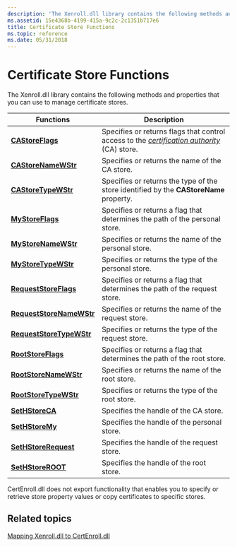 ```yaml
---
description: 'The Xenroll.dll library contains the following methods and properties that you can use to manage certificate stores.FunctionsDescriptionCAStoreFlagsSpecifies or returns flags that control access to the certification authority (CA) store.CAStoreNameWStrSpecifies or returns the name of the CA store.CAStoreTypeWStrSpecifies or returns the type of the store identified by the CAStoreName property.MyStoreFlagsSpecifies or returns a flag that determines the path of the personal store.MyStoreNameWStrSpecifies or returns the name of the personal store.MyStoreTypeWStrSpecifies or returns the type of the personal store.RequestStoreFlagsSpecifies or returns a flag that determines the path of the request store.RequestStoreNameWStrSpecifies or returns the name of the request store.RequestStoreTypeWStrSpecifies or returns the type of the request store.RootStoreFlagsSpecifies or returns a flag that determines the path of the root store.RootStoreNameWStrSpecifies or returns the name of the root store.RootStoreTypeWStrSpecifies or returns the type of the root store.SetHStoreCASpecifies the handle of the CA store.SetHStoreMySpecifies the handle of the personal store.SetHStoreRequestSpecifies the handle of the request store.SetHStoreROOTSpecifies the handle of the root store. '
ms.assetid: 15e4368b-4199-415a-9c2c-2c1351b717e6
title: Certificate Store Functions
ms.topic: reference
ms.date: 05/31/2018
---
```


# Certificate Store Functions

The Xenroll.dll library contains the following methods and properties that you can use to manage certificate stores.

| Functions                                                          | Description                                                                                                                                                                                          |
|--------------------------------------------------------------------|------------------------------------------------------------------------------------------------------------------------------------------------------------------------------------------------------|
| [**CAStoreFlags**](/windows/desktop/api/xenroll/nf-xenroll-ienroll-get_castoreflags)                 | Specifies or returns flags that control access to the [*certification authority*](/windows/desktop/SecGloss/c-gly) (CA) store.<br/> |
| [**CAStoreNameWStr**](/windows/desktop/api/xenroll/nf-xenroll-ienroll-get_castorenamewstr)           | Specifies or returns the name of the CA store.<br/>                                                                                                                                            |
| [**CAStoreTypeWStr**](/windows/desktop/api/xenroll/nf-xenroll-ienroll-get_castoretypewstr)           | Specifies or returns the type of the store identified by the **CAStoreName** property.<br/>                                                                                                    |
| [**MyStoreFlags**](/windows/desktop/api/xenroll/nf-xenroll-ienroll-get_mystoreflags)                 | Specifies or returns a flag that determines the path of the personal store.<br/>                                                                                                               |
| [**MyStoreNameWStr**](/windows/desktop/api/xenroll/nf-xenroll-ienroll-get_mystorenamewstr)           | Specifies or returns the name of the personal store.<br/>                                                                                                                                      |
| [**MyStoreTypeWStr**](/windows/desktop/api/xenroll/nf-xenroll-ienroll-get_mystoretypewstr)           | Specifies or returns the type of the personal store.<br/>                                                                                                                                      |
| [**RequestStoreFlags**](/windows/desktop/api/xenroll/nf-xenroll-ienroll-get_requeststoreflags)       | Specifies or returns a flag that determines the path of the request store.<br/>                                                                                                                |
| [**RequestStoreNameWStr**](/windows/desktop/api/xenroll/nf-xenroll-ienroll-get_requeststorenamewstr) | Specifies or returns the name of the request store.<br/>                                                                                                                                       |
| [**RequestStoreTypeWStr**](/windows/desktop/api/xenroll/nf-xenroll-ienroll-get_requeststoretypewstr) | Specifies or returns the type of the request store.<br/>                                                                                                                                       |
| [**RootStoreFlags**](/windows/desktop/api/xenroll/nf-xenroll-ienroll-get_rootstoreflags)             | Specifies or returns a flag that determines the path of the root store.<br/>                                                                                                                   |
| [**RootStoreNameWStr**](/windows/desktop/api/xenroll/nf-xenroll-ienroll-get_rootstorenamewstr)       | Specifies or returns the name of the root store.<br/>                                                                                                                                          |
| [**RootStoreTypeWStr**](/windows/desktop/api/xenroll/nf-xenroll-ienroll-get_rootstoretypewstr)       | Specifies or returns the type of the root store.<br/>                                                                                                                                          |
| [**SetHStoreCA**](/windows/desktop/api/xenroll/nf-xenroll-ienroll2-sethstoreca)                   | Specifies the handle of the CA store.<br/>                                                                                                                                                     |
| [**SetHStoreMy**](/windows/desktop/api/xenroll/nf-xenroll-ienroll2-sethstoremy)                   | Specifies the handle of the personal store.<br/>                                                                                                                                               |
| [**SetHStoreRequest**](/windows/desktop/api/xenroll/nf-xenroll-ienroll2-sethstorerequest)         | Specifies the handle of the request store.<br/>                                                                                                                                                |
| [**SetHStoreROOT**](/windows/desktop/api/xenroll/nf-xenroll-ienroll2-sethstoreroot)               | Specifies the handle of the root store.<br/>                                                                                                                                                   |



 

CertEnroll.dll does not export functionality that enables you to specify or retrieve store property values or copy certificates to specific stores.

## Related topics

<dl> <dt>

[Mapping Xenroll.dll to CertEnroll.dll](mapping-xenroll-dll-to-certenroll-dll.md)
</dt> </dl>

 

